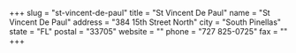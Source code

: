 +++
slug = "st-vincent-de-paul"
title = "St Vincent De Paul"
name = "St Vincent De Paul"
address = "384 15th Street North"
city = "South Pinellas"
state = "FL"
postal = "33705"
website = ""
phone = "727 825-0725"
fax = ""
+++
